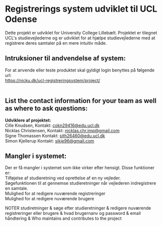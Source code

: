 # Registrerings system udviklet til UCL Odense

Dette projekt er udviklet for University College Lillebælt.
Projektet er tilegnet UCL's studievejlederne og er udviklet for at hjælpe 
studievejlederne med at registrere deres samtaler på en mere intuitiv måde. <br>

## Intruksioner til andvendelse af system:
For at anvende eller teste produktet skal gyldigt login benyttes på følgende url: <br>
<a href="https://nicku.dk/ucl-registreringsystem/project">https://nicku.dk/ucl-registreringsystem/project/</a> <br> <br>



## List the contact information for your team as well as where to ask questions:
**Udviklere af projektet:** <br>
Cille Knudsen, Kontakt: cokn29416@edu.ucl.dk <br>
Nicklas Christensen, Kontakt: nicklas.chr.imp@gmail.com<br>
Signe Thomassen Kontakt: sith26460@edu.ucl.dk <br>
Simon Kjellerup Kontakt: sikje96@gmail.com <br>

## Mangler i systemet:
Der er få mangler i systemet som ikke virker efter hensigt. Disse funktioner er: <br>
Tilføjelse af studieretning ved oprettelse af en ny vejleder.<br>
Søgefunktionen til at gennemse studieretninger når vejlederen indregistrere en samtale.<br>
Mulighed for at redigere nuværende registreringer<br>
Mulighed for at redigere nuværende brugere<br>


NOTER
studiretninger & søge efter studieretninger & redigere nuværende registreringer eller brugere & hvad brugernanv og password & email håndtering &  Who maintains and contributes to the project